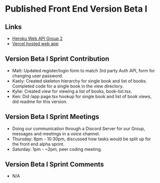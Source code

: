 # Published Front End Version Beta I
 
## Links
- [Heroku Web API Group 2](https://group2-tcss460-web-api-322094da8ec1.herokuapp.com/)
- [Vercel hosted web app](https://group5-tcss460-front-ak55n00sw-matt-millers-projects-5fc80133.vercel.app/)

## Version Beta I Sprint Contribution
- Matt: Updated register/login form to match 3rd party Auth API, form for changing user password.
- Kaely: Created skeleton hierarchy for single book and list of books. Completed code for a single book in the view directory.
- Kylie: Created view for viewing a list of books, book-list.tsx.
- Ken: Did /app page.tsx hookup for single book and list of book views, did readme for this version.

## Version Beta I Sprint Meetings
- Doing our communication through a Discord Server for our Group, messages and meetings in a voice channel.
- Thursday: 8pm - 10:30pm, discussed how tasks would be split up for the front end alpha sprint.
- Saturday: 1pm - ~2pm, peer coding meeting.

## Version Beta I Sprint Comments
- N/A

